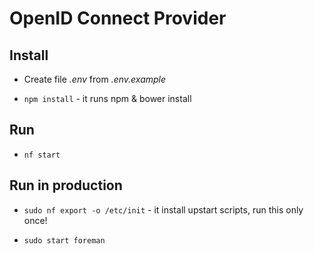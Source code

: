 # OpenID Connect Provider

## Install

- Create file *.env* from *.env.example*

- `npm install` - it runs npm & bower install

## Run

- `nf start`


## Run in production

- `sudo nf export -o /etc/init` - it install upstart scripts, run this only once!

- `sudo start foreman`
